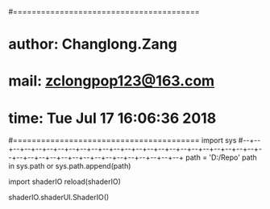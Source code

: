 #========================================
#    author: Changlong.Zang
#      mail: zclongpop123@163.com
#      time: Tue Jul 17 16:06:36 2018
#========================================
import sys
#--+--+--+--+--+--+--+--+--+--+--+--+--+--+--+--+--+--+--+--+--+--+--+--+--+--+--+--+--+--+--+--+--+--+--+--+--+--+--+--+
path = 'D:/Repo'
path in sys.path or sys.path.append(path)

import shaderIO
reload(shaderIO)

shaderIO.shaderUI.ShaderIO()

